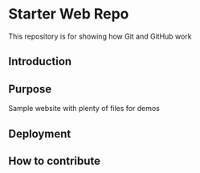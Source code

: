 # Starter Web Repo
This repository is for showing how Git and GitHub work

## Introduction

## Purpose
Sample website with plenty of files for demos

## Deployment

## How to contribute